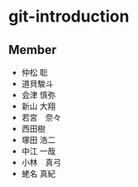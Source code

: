 ﻿# git-introduction

## Member
- 仲松 聡
- 道貝駿斗
- 会津 慎弥
- 新山 大翔
- 若宮　奈々
- 西田樹
- 塚田 浩二
- 中江 一哉
- 小林　真弓
- 蛯名 真紀
